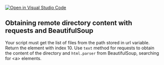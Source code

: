 [![Open in Visual Studio Code](https://classroom.github.com/assets/open-in-vscode-c66648af7eb3fe8bc4f294546bfd86ef473780cde1dea487d3c4ff354943c9ae.svg)](https://classroom.github.com/online_ide?assignment_repo_id=7940068&assignment_repo_type=AssignmentRepo)
## Obtaining remote directory content with requests and BeautifulSoup

Your script must get the list of files from the path stored in url variable. Return the element with index 10.
Use `text` method for requests to obtain the content of the directory and `html.parser` from BeautifulSoup, searching for \<a> elements.
